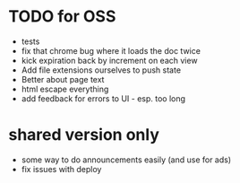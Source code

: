 # TODO for OSS
* tests
* fix that chrome bug where it loads the doc twice
* kick expiration back by increment on each view
* Add file extensions ourselves to push state
* Better about page text
* html escape everything
* add feedback for errors to UI - esp. too long

# shared version only
* some way to do announcements easily (and use for ads)
* fix issues with deploy
